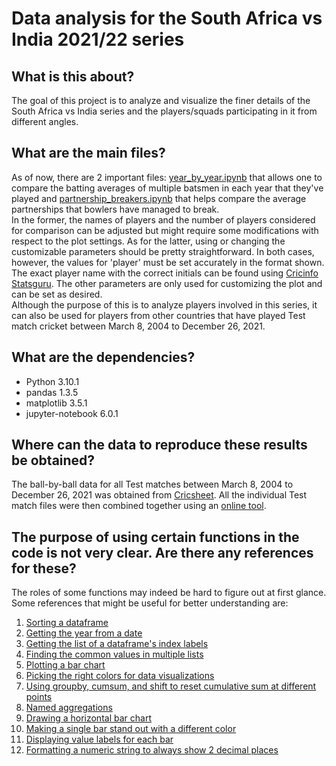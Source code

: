 # Data analysis for the South Africa vs India 2021/22 series

## What is this about?
The goal of this project is to analyze and visualize the finer details of the South Africa vs India series and the players/squads participating in it from different angles.

## What are the main files?
As of now, there are 2 important files: [year_by_year.ipynb](https://github.com/hmshreyas7/sa-vs-ind-2021/blob/main/year_by_year.ipynb) that allows one to compare the batting averages of multiple batsmen in each year that they've played and [partnership_breakers.ipynb](https://github.com/hmshreyas7/sa-vs-ind-2021/blob/main/partnership_breakers.ipynb) that helps compare the average partnerships that bowlers have managed to break.\
In the former, the names of players and the number of players considered for comparison can be adjusted but might require some modifications with respect to the plot settings. As for the latter, using or changing the customizable parameters should be pretty straightforward. In both cases, however, the values for 'player' must be set accurately in the format shown. The exact player name with the correct initials can be found using [Cricinfo Statsguru](https://stats.espncricinfo.com/ci/engine/stats/index.html). The other parameters are only used for customizing the plot and can be set as desired.\
Although the purpose of this is to analyze players involved in this series, it can also be used for players from other countries that have played Test match cricket between March 8, 2004 to December 26, 2021.

## What are the dependencies?
* Python 3.10.1
* pandas 1.3.5
* matplotlib 3.5.1
* jupyter-notebook 6.0.1

## Where can the data to reproduce these results be obtained?
The ball-by-ball data for all Test matches between March 8, 2004 to December 26, 2021 was obtained from [Cricsheet](https://cricsheet.org/downloads/tests_csv2.zip). All the individual Test match files were then combined together using an [online tool](https://extendsclass.com/merge-csv.html).

## The purpose of using certain functions in the code is not very clear. Are there any references for these?
The roles of some functions may indeed be hard to figure out at first glance. Some references that might be useful for better understanding are:
1. [Sorting a dataframe](https://pandas.pydata.org/docs/reference/api/pandas.DataFrame.sort_values.html)
2. [Getting the year from a date](https://pandas.pydata.org/docs/reference/api/pandas.Series.dt.year.html)
3. [Getting the list of a dataframe's index labels](https://www.geeksforgeeks.org/python-pandas-series-keys/)
4. [Finding the common values in multiple lists](https://stackoverflow.com/questions/28061223/python-how-to-find-common-values-in-three-lists/28061246)
5. [Plotting a bar chart](https://matplotlib.org/stable/api/_as_gen/matplotlib.pyplot.bar.html)
6. [Picking the right colors for data visualizations](https://learnui.design/tools/data-color-picker.html)
7. [Using groupby, cumsum, and shift to reset cumulative sum at different points](https://stackoverflow.com/questions/67017828/restart-cumsum-in-pandas-with-condition/67017916#67017916)
8. [Named aggregations](https://stackoverflow.com/questions/38174155/group-dataframe-and-get-sum-and-count/59421504#59421504)
9. [Drawing a horizontal bar chart](https://www.geeksforgeeks.org/draw-a-horizontal-bar-chart-with-matplotlib/)
10. [Making a single bar stand out with a different color](https://stackoverflow.com/questions/20394091/pandas-matplotlib-make-one-color-in-barplot-stand-out/20394326#20394326)
11. [Displaying value labels for each bar](https://stackoverflow.com/questions/30228069/how-to-display-the-value-of-the-bar-on-each-bar-with-pyplot-barh#comment86813015_30229062)
12. [Formatting a numeric string to always show 2 decimal places](https://stackoverflow.com/questions/1995615/how-can-i-format-a-decimal-to-always-show-2-decimal-places)
